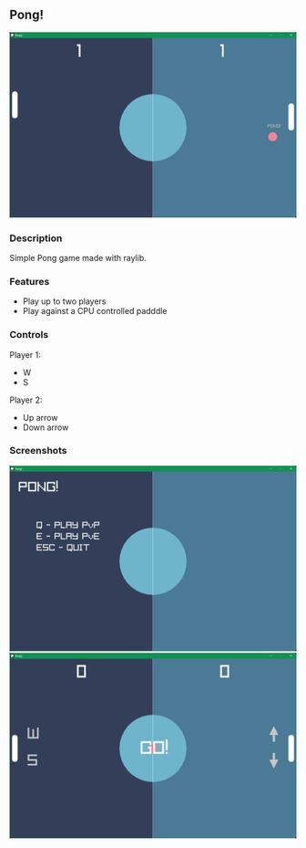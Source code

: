 ## Pong!

![Pong!](screenshots/screenshot1.png "Pong!")

### Description

Simple Pong game made with raylib.

### Features

 - Play up to two players
 - Play against a CPU controlled padddle

### Controls

Player 1:
 - W
 - S
   
Player 2:
 - Up arrow
 - Down arrow

### Screenshots

![Pong!](screenshots/screenshot0.png "Main menu")
![Pong!](screenshots/screenshot2.png "GameStart")
